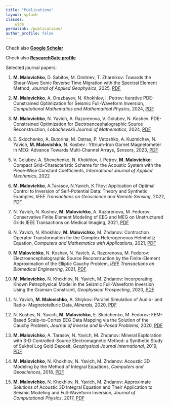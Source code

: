 ```yaml
---
title: "Publications"
layout: splash
classes:
    wide
permalink: /publications/
author_profile: false
---
```



Check also [**Google Scholar**](https://scholar.google.ru/citations?hl=en&user=sgJCUjYAAAAJ&view_op=list_works&sortby=pubdate)

Check also [**ResearchGate profile**](https://www.researchgate.net/profile/Mikhail-Malovichko)

Selected journal papers:

1. **M. Malovichko**, D. Sabitov, M. Dmitriev, T. Zharnikov: Towards the Shear-Wave Sonic Reverse Time Migration with the Spectral Element Method, _Journal of Applied Geophysics_, 2025, [PDF](/assets/papers/2025_Malovichko(SonicRTM).pdf)

1. **M. Malovichko**, A. Orazbayev, N. Khokhlov, I. Petrov: Iterative PDE-Constrained Optimization for Seismic Full-Waveform Inversion, _Computational Mathematics and Mathematical Physics_, 2024, [PDF](/assets/papers/2024_Malovichko(FWI).pdf)

1. **M. Malovichko**, N. Yavich, A. Razorenova, V. Golubev, N. Koshev: PDE-Constrained Optimization for Electroencephalographic Source Reconstruction, _Lobachevskii Journal of Mathematics_, 2024, [PDF](/assets/papers/2024_Malovichko(EEG).pdf)

1. E. Skidchenko, A. Butorina, M. Ostras, P. Vetoshko, A. Kuzmichev, N. Yavich, **M. Malovichko**, N. Koshev : Yttrium-Iron Garnet Magnetometer in MEG: Advance Towards Multi-Channel Arrays, _Sensors_, 2023, [PDF](/assets/papers/2023_Skidchenko.pdf)

1. V. Golubev, A. Shevchenko, N. Khokhlov, I. Petrov, **M. Malovichko**: Compact Grid-Characteristic Scheme for the Acoustic System with the Piece-Wise Constant Coefficients, _International Journal of Applied Mechanics_, 2022 

1. **M. Malovichko**, A.Tarasov, N.Yavich, K.Titov: Application of Optimal Control to Inversion of Self-Potential Data: Theory and Synthetic Examples, _IEEE Transactions on Geoscience and Remote Sensing_, 2022, [PDF](/assets/papers/2022_Malovichko(SP).pdf)

1. N. Yavich, N. Koshev, **M. Malovichko**, A. Razorenova, M. Fedorov: Conservative Finite Element Modeling of EEG and MEG on Unstructured Grids,IEEE Transactions on Medical Imaging, 2021, [PDF](/assets/papers/2021_Yavich(eeg).pdf)

1. N. Yavich, N. Khokhlov, **M. Malovichko**, M. Zhdanov: Contraction Operator Transformation for the Complex Heterogeneous Helmholtz Equation, _Computers and Mathematics with Applications_, 2021, [PDF](/assets/papers/2021_Yavich(helmholtz).pdf)

1. **M Malovichko**, N. Koshev, N. Yavich, A. Razorenova, M. Fedorov: Electroencephalographic Source Reconstruction by the Finite-Element Approximation of the Elliptic Cauchy Problem, _IEEE Transactions on Biomedical Engineering_, 2021, [PDF](/assets/papers/2021_Malovichk(EEG).pdf)

1. **M. Malovichko**, N. Khokhlov, N. Yavich, M. Zhdanov: Incorporating Known Petrophysical Model in the Seismic Full-Waveform Inversion Using the Gramian Constraint, _Geophysical Prospecting_, 2020, [PDF](/assets/papers/2020_Malovichko(Gramian).pdf)

1. N. Yavich, **M. Malovichko**, A. Shlykov: Parallel Simulation of Audio- and Radio- Magnetotelluric Data, _Minerals_, 2020, [PDF](/assets/papers/2020_Yavich.pdf)

1. N. Koshev, N. Yavich, **M. Malovichko**, E. Skidchenko, M. Fedorov: FEM-Based Scalp-to-Cortex EEG Data Mapping via the Solution of the Cauchy Problem, _Journal of Inverse and Ill-Posed Problems_, 2020, [PDF](/assets/papers/2020_Koshev.pdf)

1. **M. Malovichko**, A. Tarasov, N. Yavich, M. Zhdanov: Mineral Exploration with 3-D Controlled-Source Electromagnetic Method: a Synthetic Study of Sukhoi Log Gold Deposit, _Geophysical Journal International_, 2019, [PDF](/assets/papers/2019_Malovichko.pdf)

1. **M. Malovichko**, N. Khokhlov, N. Yavich, M. Zhdanov: Acoustic 3D Modeling by the Method of Integral Equations, _Computers and Geosciences_, 2018, [PDF](/assets/papers/2018_Malovichko.pdf)

1. **M. Malovichko**, N. Khokhlov, N. Yavich, M. Zhdanov: Approximate Solutions of Acoustic 3D Integral Equation and Their Application to Seismic Modeling and Full-Waveform Inversion, _Journal of Computational Physics_, 2017, [PDF](/assets/papers/2017_Malovichko.pdf)
